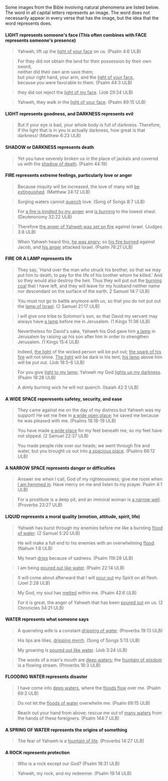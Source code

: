 

Some images from the Bible involving natural phenomena are listed below. The word in all capital letters represents an image. The word does not necessarily appear in every verse that has the image, but the idea that the word represents does.

#### LIGHT represents someone's face  (This often combines with FACE represents someone's presence)

<blockquote>Yahweh, lift up the <u>light of your face</u> on us. (Psalm 4:6 ULB)</blockquote>


>For they did not obtain the land for their possession by their own sword,  
>neither did their own arm save them;  
>but your right hand, your arm, and the <u>light of your face</u>,  
>because you were favorable to them. (Psalm 44:3 ULB)


<blockquote>they did not reject the <u>light of my face</u>. (Job 29:24 ULB)</blockquote>


>Yahweh, they walk in the <u>light of your face</u>. (Psalm 89:15 ULB)



#### LIGHT represents goodness, and DARKNESS represents evil


>But if your eye is bad, your whole body is full of darkness. Therefore, if the light that is in you is actually darkness, how great is that darkness!  (Matthew 6:23 ULB)


#### SHADOW or DARKNESS represents death 

>Yet you have severely broken us in the place of jackals and covered us with the <u>shadow of death</u>. (Psalm 44:19)


#### FIRE represents extreme feelings, particularly love or anger 

>Because iniquity will be increased, the love of many will <u>be extinguished</u>. (Matthew 24:12 ULB)


<blockquote>Surging waters cannot <u>quench</u> love. (Song of Songs 8:7 ULB)</blockquote>


>For <u>a fire is kindled by my anger</u> and <u>is burning</u> to the lowest sheol.  (Deuteronomy 32:22 ULB)


<blockquote>Therefore <u>the anger of Yahweh was set on fire</u> against Israel. (Judges 3:8 ULB)</blockquote>


>When Yahweh heard this, <u>he was angry</u>; so <u>his fire burned</u> against Jacob, and <u>his anger</u> attacked Israel. (Psalm 78:21 ULB)


#### FIRE OR A LAMP represents life 

>They say, 'Hand over the man who struck his brother, so that we may put him to death, to pay for the life of his brother whom he killed.' And so they would also destroy the heir. Thus they will put out the <u>burning coal</u> that I have left, and they will leave for my husband neither name nor descendant on the surface of the earth. 2 Samuel 14:7 ULB) 


<blockquote>You must not go to battle anymore with us, so that you do not put out the <u>lamp of Israel</u>. (2 Samuel 21:17 ULB) </blockquote>


>I will give one tribe to Solomon's son, so that David my servant may always have <u>a lamp</u> before me in Jerusalem. (1 Kings 11:36 ULB)


<blockquote>Nevertheless for David's sake, Yahweh his God gave him <u>a lamp</u> in Jerusalem by raising up his son after him in order to strengthen Jerusalem. (1 Kings 15:4 ULB)</blockquote>


>Indeed, <u>the light</u> of the wicked person will be put out; <u>the spark of his fire</u> will not shine. <u>The light</u> will be dark in his tent; <u>his lamp</u> above him will be put out. (Job 18:5-6 ULB)


<blockquote>For you give <u>light to my lamp</u>; Yahweh my God <u>lights up my darkness</u>. (Psalm 18:28 ULB)</blockquote>


>A dimly burning wick he will not quench.  (Isaiah 42:3 ULB)


#### A WIDE SPACE reperesents safetey, security, and ease

>They came against me on the day of my distress but Yahweh was my support!
>He set me free in <u>a wide open place</u>; he saved me because he was pleased with me.  (Psalms 18:18-19 ULB)

>You have made <u>a wide place</u> for my feet beneath me,
>so my feet have not slipped. (2 Samuel 22:37 ULB)

>You made people ride over our heads;
>we went through fire and water,
>but you brought us out into <u>a spacious place</u>.  (Psalms 66:12 ULB)


#### A NARROW SPACE represents danger or difficulties

>Answer me when I call, God of my righteousness;
>give me room when <u>I am hemmed in</u>.
>Have mercy on me and listen to my prayer. Psalm 4:1 ULB)

>For a prostitute is a deep pit,
>and an immoral woman is <u>a narrow well</u>. (Proverbs 23:27 ULB)


#### LIQUID represents a moral quality (emotion, attitude, spirit, life)

>Yahweh has burst through my enemies before me like a bursting <u>flood of water</u>. (2 Samuel 5:20 ULB)


<blockquote>He will make a full end to his enemies with an overwhelming <u>flood</u>. (Nahum 1:8 ULB)</blockquote>


>My heart <u>drips</u> because of sadness. (Psalm 119:28 ULB)


<blockquote>I am being <u>poured out like water</u>. (Psalm 22:14 ULB) </blockquote>


>It will come about afterward that I will <u>pour out</u> my Spirit on all flesh. (Joel 2:28 ULB)


<blockquote>My God, my soul has <u>melted</u> within me. (Psalm 42:6 ULB)</blockquote>


> For it is great, the anger of Yahweh that has been <u>poured out</u> on us. (2 Chronicles 34:21 ULB)


#### WATER represents what someone says 

>A quarreling wife is a constant <u>dripping of water</u>. (Proverbs 19:13 ULB)


<blockquote>His lips are lilies, <u>dripping myrrh</u>. (Song of Songs 5:13 ULB)</blockquote>


>My groaning is <u>poured out like water</u>. (Job 3:24 ULB)


<blockquote>The words of a man's mouth are <u>deep waters</u>; the <u>fountain of wisdom</u> is a flowing stream. (Proverbs 18:3 ULB)</blockquote>


#### FLOODING WATER represents disaster 

>I have come into <u>deep waters</u>, where the <u>floods flow</u> over me. (Psalm 69:2 ULB)


<blockquote>Do not let the <u>floods of water</u> overwhelm me. (Psalm 69:15 ULB)</blockquote>


>Reach out your hand from above; rescue me out of <u>many waters</u> from the hands of these foreigners. (Psalm 144:7 ULB)

#### A SPRING OF WATER represents the origins of something  

>The fear of Yahweh is a <u>fountain of life</u>.  (Proverbs 14:27 ULB)


#### A ROCK represents protection 

>Who is a rock except our God?  (Psalm 18:31 ULB)


<blockquote>Yahweh, my rock, and my redeemer.  (Psalm 19:14 ULB)</blockquote>





